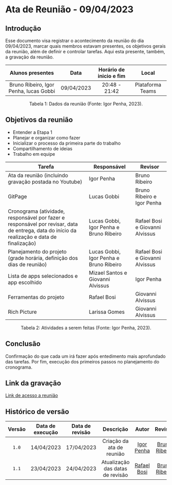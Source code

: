 # Ata de Reunião - 09/04/2023

## Introdução

Esse documento visa registrar o acontecimento da reunião do dia 09/04/2023, marcar quais membros estavam presentes, os objetivos gerais da reunião, além de definir e controlar tarefas. Aqui esta presente, também, a gravação da reunião.


|             Alunos presentes            |    Data    | Horário de inicio e fim |      Local       |
| :-------------------------------------: | :--------: | :---------------------: | :--------------: |
| Bruno Ribeiro, Igor Penha, lucas Gobbi  | 09/04/2023 |      20:48 - 21:42      | Plataforma Teams |

<div style="text-align: center">
<p> Tabela 1: Dados da reunião (Fonte: Igor Penha, 2023). </p>
</div>

## Objetivos da reunião

- Entender a Etapa 1
- Planejar e organizar como fazer
- Inicializar o processo da primeira parte do trabalho
- Compartilhamento de ideias
- Trabalho em equipe


| Tarefa | Responsável | Revisor |
| ------ | ----------- | ------- |
| Ata da reunião (incluindo gravação postada no Youtube) | Igor Penha | Bruno Ribeiro
| GitPage | Lucas Gobbi | Bruno Ribeiro e Igor Penha
| Cronograma (atividade, responsável por fazer e responsável por revisar, data de entrega, data do início da realização e data de finalização) | Lucas Gobbi, Igor Penha e Bruno Ribeiro | Rafael Bosi e Giovanni Alvissus
| Planejamento do projeto (grade horária, definição dos dias de reunião) | Lucas Gobbi, Igor Penha e Bruno Ribeiro | Rafael Bosi e Giovanni Alvissus
| Lista de apps selecionados e app escolhido | 	Mizael Santos e Giovanni Alvissus | Igor Penha
| Ferramentas do projeto | Rafael Bosi | Giovanni Alvissus
| Rich Picture | Larissa Gomes | Giovanni Alvissus

<div style="text-align: center">
<p> Tabela 2: Atividades a serem feitas (Fonte: Igor Penha, 2023). </p>
</div>

## Conclusão

Confirmação do que cada um irá fazer após entedimento mais aprofundado das tarefas.
Por fim, execução dos primeiros passos no planejamento do cronograma.

## Link da gravação

[Link de acesso a reunião](https://youtu.be/wiXy-kvHw5c)

## Histórico de versão
| Versão | Data de execução | Data de revisão | Descrição | Autor | Revisor |
| :----: | :--: | :---------: | :-------: | :---: | :-----: |
| `1.0` | 14/04/2023 | 17/04/2023 | Criação da ata de reunião | [Igor Penha](https://github.com/igorpenhaa) | [Bruno Ribeiro](https://github.com/BrunoRiibeiro) |
| `1.1` | 23/04/2023 | 24/04/2023 | Atualização das datas de revisão | [Rafael Bosi](https://github.com/StrangeUnit28) | [Bruno Ribeiro](https://github.com/BrunoRiibeiro) |
